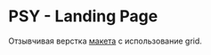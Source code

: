 # PSY - Landing Page

Отзывчивая верстка <a href="https://www.figma.com/file/WtpbUOALqbVDcIN3SFe91W/Untitled?node-id=520%3A201&mode=dev">макета</a> с использование grid.

